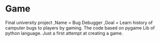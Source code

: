 # Game
Final university project
,Name = Bug Debugger
,Goal = Learn history of camputer bugs to players by gaming.
The code based on pygame Lib of python language.
Just a first attempt at creating a game.

